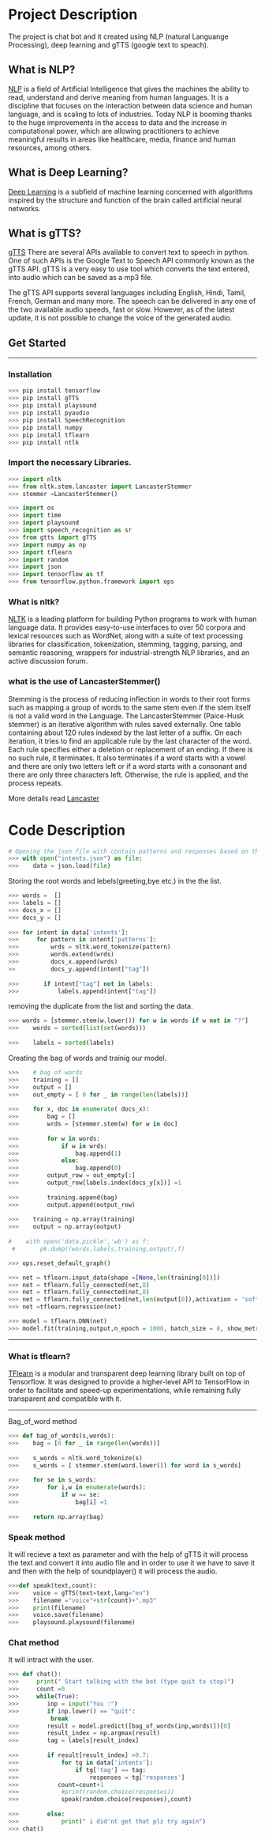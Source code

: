# Project Description 
The project is chat bot and it created using NLP (natural Languange Processing), deep learning and gTTS (google text to speach).

## What is NLP?
[NLP](https://towardsdatascience.com/your-guide-to-natural-language-processing-nlp-48ea2511f6e1) is a field of Artificial Intelligence that gives the machines the ability to read, understand and derive meaning from human languages.
It is a discipline that focuses on the interaction between data science and human language, and is scaling to lots of industries. Today NLP is booming thanks to the huge improvements in the access to data and the increase in computational power, which are allowing practitioners to achieve meaningful results in areas like healthcare, media, finance and human resources, among others.
## What is Deep Learning?
[Deep Learning](https://machinelearningmastery.com/what-is-deep-learning/) is a subfield of machine learning concerned with algorithms inspired by the structure and function of the brain called artificial neural networks.

## What is gTTS?
[gTTS](https://www.geeksforgeeks.org/convert-text-speech-python/) There are several APIs available to convert text to speech in python. One of such APIs is the Google Text to Speech API commonly known as the gTTS API. gTTS is a very easy to use tool which converts the text entered, into audio which can be saved as a mp3 file.

The gTTS API supports several languages including English, Hindi, Tamil, French, German and many more. The speech can be delivered in any one of the two available audio speeds, fast or slow. However, as of the latest update, it is not possible to change the voice of the generated audio.

## Get Started
---
### Installation
``` python
>>> pip install tensorflow
>>> pip install gTTS
>>> pip install playsound
>>> pip install pyaudio
>>> pip install SpeechRecognition
>>> pip install numpy
>>> pip install tflearn
>>> pip install ntlk
```
### Import the necessary Libraries.
``` python
>>> import nltk
>>> from nltk.stem.lancaster import LancasterStemmer
>>> stemmer =LancasterStemmer()

>>> import os
>>> import time 
>>> import playsound
>>> import speech_recognition as sr
>>> from gtts import gTTS
>>> import numpy as np
>>> import tflearn
>>> import random
>>> import json
>>> import tensorflow as tf
>>> from tensorflow.python.framework import ops
```
### What is nltk?
[NLTK](https://www.nltk.org/) is a leading platform for building Python programs to work with human language data. It provides easy-to-use interfaces to over 50 corpora and lexical resources such as WordNet, along with a suite of text processing libraries for classification, tokenization, stemming, tagging, parsing, and semantic reasoning, wrappers for industrial-strength NLP libraries, and an active discussion forum.

### what is the use of LancasterStemmer()
Stemming is the process of reducing inflection in words to their root forms such as mapping a group of words to the same stem even if the stem itself is not a valid word in the Language.
The LancasterStemmer (Paice-Husk stemmer) is an iterative algorithm with rules saved externally. One table containing about 120 rules indexed by the last letter of a suffix. On each iteration, it tries to find an applicable rule by the last character of the word. Each rule specifies either a deletion or replacement of an ending. If there is no such rule, it terminates. It also terminates if a word starts with a vowel and there are only two letters left or if a word starts with a consonant and there are only three characters left. Otherwise, the rule is applied, and the process repeats.

More details read [Lancaster](https://www.datacamp.com/community/tutorials/stemming-lemmatization-python)

# Code Description
``` python
# Opening the json file with contain patterns and responses based on these pattern and responses our chat bot will response.
>>> with open("intents.json") as file:
>>>    data = json.load(file)
```
Storing the root words and lebels(greeting,bye etc.) in the the list. 
```python
>>> words =  []
>>> labels = []
>>> docs_x = []
>>> docs_y = []
    
>>> for intent in data['intents']:
>>>     for pattern in intent['patterns']:
>>>         wrds = nltk.word_tokenize(pattern)
>>>         words.extend(wrds)
>>>         docs_x.append(wrds)
>>          docs_y.append(intent["tag"])
            
>>>       if intent["tag"] not in labels:
>>>           labels.append(intent["tag"])
```
removing the duplicate from the list and sorting the data.

``` python
>>> words = [stemmer.stem(w.lower()) for w in words if w not in "?"]
>>>    words = sorted(list(set(words)))
    
>>>    labels = sorted(labels)
```
Creating the bag of words and trainig our model.

``` python
>>>    # bag of words
>>>    training = []
>>>    output = []
>>>    out_empty = [ 0 for _ in range(len(labels))]
     
>>>    for x, doc in enumerate( docs_x):
>>>        bag = []
>>>        wrds = [stemmer.stem(w) for w in doc]
        
>>>        for w in words:
>>>            if w in wrds:
>>>                bag.append(1)
>>>            else:
>>>                bag.append(0)
>>>        output_row = out_empty[:]
>>>        output_row[labels.index(docs_y[x])] =1
        
>>>        training.append(bag)
>>>        output.append(output_row)
        
>>>    training = np.array(training)
>>>    output = np.array(output)
    
#    with open('data.pickle','wb') as f:
 #       pk.dump((words,labels,training,output),f)

>>> ops.reset_default_graph()

>>> net = tflearn.input_data(shape =[None,len(training[0])])
>>> net = tflearn.fully_connected(net,8)
>>> net = tflearn.fully_connected(net,8)
>>> net = tflearn.fully_connected(net,len(output[0]),activation = 'softmax')
>>> net =tflearn.regression(net)

>>> model = tflearn.DNN(net)
>>> model.fit(training,output,n_epoch = 1000, batch_size = 8, show_metric = True) 
```
---
### What is tflearn?
[TFlearn](http://tflearn.org/) is a modular and transparent deep learning library built on top of Tensorflow. It was designed to provide a higher-level API to TensorFlow in order to facilitate and speed-up experimentations, while remaining fully transparent and compatible with it.

---
Bag_of_word method
``` python
>>> def bag_of_words(s,words):
>>>    bag = [0 for _ in range(len(words))]
    
>>>    s_words = nltk.word_tokenize(s)
>>>    s_words = [ stemmer.stem(word.lower()) for word in s_words]
    
>>>    for se in s_words:
>>>        for i,w in enumerate(words):
>>>            if w == se:
>>>                bag[i] =1
                
>>>    return np.array(bag)
```

### Speak method 
It will recieve a text as parameter and with the help of gTTS it will process the text and convert it into audio file and in order to use it we have to save it and then with the help of soundplayer() it will process the audio.

``` python
>>>def speak(text,count):
>>>    voice = gTTS(text=text,lang="en")
>>>    filename ="voice"+str(count)+".mp3"
>>>    print(filename)
>>>    voice.save(filename)
>>>    playsound.playsound(filename)
```

### Chat method
It will intract with the user.

``` python
>>> def chat():
>>>     print(" Start talking with the bot (type quit to stop)")
>>>     count =0
>>>     while(True):
>>>        inp = input("You :")
>>>        if inp.lower() == "quit":
            break
>>>        result = model.predict([bag_of_words(inp,words)])[0]
>>>        result_index = np.argmax(result)
>>>        tag = labels[result_index]
        
>>>        if result[result_index] >0.7:
>>>            for tg in data['intents']:
>>>                if tg['tag'] == tag:
>>>                    responses = tg['responses']
>>>           count=count+1
>>>            #print(random.choice(responses))
>>>            speak(random.choice(responses),count)
            
>>>        else:
>>>            print(" i did'nt get that plz try again")
>>> chat()
```



